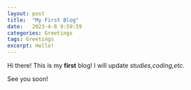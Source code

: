 ```yaml
---
layout: post
title:  "My First Blog"
date:   2023-4-8 9:59:59
categories: Greetings
tags: Greetings
excerpt: Hello!
---
```


Hi there! This is my **first** blog!
I will update *studies,coding,etc.*

See you soon!